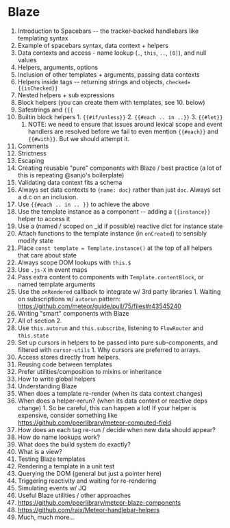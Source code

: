 # Blaze

1. Introduction to Spacebars -- the tracker-backed handlebars like templating syntax
  1. Example of spacebars syntax, data context + helpers
  2. Data contexts and access - name lookup (`.`, `this`, `..`, `[0]`), and null values
  3. Helpers, arguments, options
  4. Inclusion of other templates + arguments, passing data contexts
  5. Helpers inside tags -- returning strings and objects, `checked={{isChecked}}`
  6. Nested helpers + sub expressions
  7. Block helpers (you can create them with templates, see 10. below)
  8. Safestrings and `{{{`
  9. Builtin block helpers
    1. `{{#if/unless}}`
    2. `{{#each .. in ..}}`
    3. `{{#let}}`
      1. NOTE: we need to ensure that issues around lexical scope and event handlers are resolved before we fail to even mention `{{#each}}` and `{{#with}}`. But we should attempt it.
  10. Comments
  11. Strictness
  12. Escaping
2. Creating reusable "pure" components with Blaze / best practice (a lot of this is repeating @sanjo's boilerplate)
  1. Validating data context fits a schema
  2. Always set data contexts to `{name: doc}` rather than just `doc`. Always set a d.c on an inclusion.
  3. Use `{{#each .. in .. }}` to achieve the above
  4. Use the template instance as a component -- adding a `{{instance}}` helper to access it
  5. Use a (named / scoped on _id if possible) reactive dict for instance state
  6. Attach functions to the template instance (in `onCreated`) to sensibly modify state
  7. Place `const template = Template.instance()` at the top of all helpers that care about state
  8. Always scope DOM lookups with `this.$`
  9. Use `.js-X` in event maps
  10. Pass extra content to components with `Template.contentBlock`, or named template arguments
  11. Use the `onRendered` callback to integrate w/ 3rd party libraries
    1. Waiting on subscriptions w/ `autorun` pattern: https://github.com/meteor/guide/pull/75/files#r43545240
3. Writing "smart" components with Blaze
  1. All of section 2.
  2. Use `this.autorun` and `this.subscribe`, listening to `FlowRouter` and `this.state`
  3. Set up cursors in helpers to be passed into pure sub-components, and filtered with `cursor-utils`
    1. Why cursors are preferred to arrays.
  4. Access stores directly from helpers.
4. Reusing code between templates
  1. Prefer utilities/composition to mixins or inheritance
  2. How to write global helpers
5. Understanding Blaze
  1. When does a template re-render (when its data context changes)
  2. When does a helper-rerun? (when its data context or reactive deps change)
    1. So be careful, this can happen a lot! If your helper is expensive, consider something like https://github.com/peerlibrary/meteor-computed-field
  3. How does an each tag re-run / decide when new data should appear?
  4. How do name lookups work?
  5. What does the build system do exactly?
  6. What is a view?
6. Testing Blaze templates
  1. Rendering a template in a unit test
  2. Querying the DOM (general but just a pointer here)
  3. Triggering reactivity and waiting for re-rendering
  4. Simulating events w/ JQ
7. Useful Blaze utilities / other approaches
  1. https://github.com/peerlibrary/meteor-blaze-components
  2. https://github.com/raix/Meteor-handlebar-helpers
  3. Much, much more...